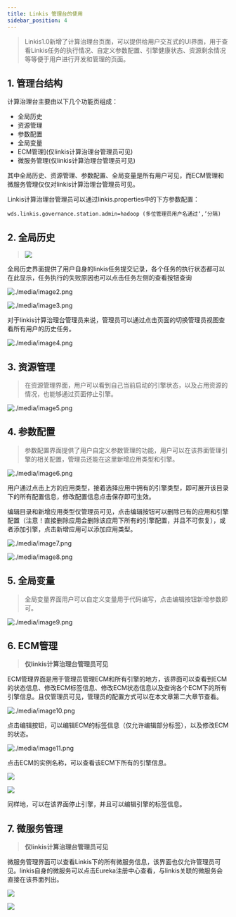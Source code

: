 ```yaml
---
title: Linkis 管理台的使用
sidebar_position: 4
---
```


> Linkis1.0新增了计算治理台页面，可以提供给用户交互式的UI界面，用于查看Linkis任务的执行情况、自定义参数配置、引擎健康状态、资源剩余情况等等便于用户进行开发和管理的页面。

## 1. 管理台结构


计算治理台主要由以下几个功能页组成：

-   全局历史
-   资源管理
-   参数配置
-   全局变量
-   ECM管理](仅linkis计算治理台管理员可见)
-   微服务管理(仅linkis计算治理台管理员可见)

其中全局历史、资源管理、参数配置、全局变量是所有用户可见，而ECM管理和微服务管理仅仅对linkis计算治理台管理员可见。

Linkis计算治理台管理员可以通过linkis.properties中的下方参数配置：

`wds.linkis.governance.station.admin=hadoop (多位管理员用户名通过‘,’分隔)`


## 2. 全局历史
>   ![](images/全局历史界面.png)

全局历史界面提供了用户自身的linkis任务提交记录，各个任务的执行状态都可以在此显示，任务执行的失败原因也可以点击任务左侧的查看按钮查询

![./media/image2.png](images/全局历史查询按钮.png)


![./media/image3.png](images/单个任务的任务执行日志.png)


对于linkis计算治理台管理员来说，管理员可以通过点击页面的切换管理员视图查看所有用户的历史任务。

![./media/image4.png](images/管理员视图.png)


## 3. 资源管理


>   在资源管理界面，用户可以看到自己当前启动的引擎状态，以及占用资源的情况，也能够通过页面停止引擎。

![./media/image5.png](images/资源管理界面.png)


## 4. 参数配置

> 参数配置界面提供了用户自定义参数管理的功能，用户可以在该界面管理引擎的相关配置，管理员还能在这里新增应用类型和引擎。


![./media/image6.png](images/参数配置界面.png)


用户通过点击上方的应用类型，接着选择应用中拥有的引擎类型，即可展开该目录下的所有配置信息，修改配置信息点击保存即可生效。

编辑目录和新增应用类型仅管理员可见，点击编辑按钮可以删除已有的应用和引擎配置（注意！直接删除应用会删除该应用下所有的引擎配置，并且不可恢复），或者添加引擎，点击新增应用可以添加应用类型。

![./media/image7.png](images/编辑目录.png)


 ![./media/image8.png](images/新增应用类型.png)


## 5. 全局变量


> 全局变量界面用户可以自定义变量用于代码编写，点击编辑按钮新增参数即可。

![./media/image9.png](images/全局变量界面.png)


## 6. ECM管理
> **仅linkis计算治理台管理员可见**

ECM管理界面是用于管理员管理ECM和所有引擎的地方，该界面可以查看到ECM的状态信息、修改ECM标签信息、修改ECM状态信息以及查询各个ECM下的所有引擎信息。且仅管理员可见，管理员的配置方式可以在本文章第二大章节查看。

![./media/image10.png](images/ecm管理界面.png)


点击编辑按钮，可以编辑ECM的标签信息（仅允许编辑部分标签），以及修改ECM的状态。

![./media/image11.png](images/ecm编辑界面.png)


点击ECM的实例名称，可以查看该ECM下所有的引擎信息。

![](images/点击实例名称查看引擎信息.png)

![](images/ecm下所有的引擎信息.png)

同样地，可以在该界面停止引擎，并且可以编辑引擎的标签信息。

## 7. 微服务管理

>**仅linkis计算治理台管理员可见**

微服务管理界面可以查看Linkis下的所有微服务信息，该界面也仅允许管理员可见。linkis自身的微服务可以点击Eureka注册中心查看，与linkis关联的微服务会直接在该界面列出。

![](images/微服务管理界面.png)

![](images/eureka注册中心.png)

